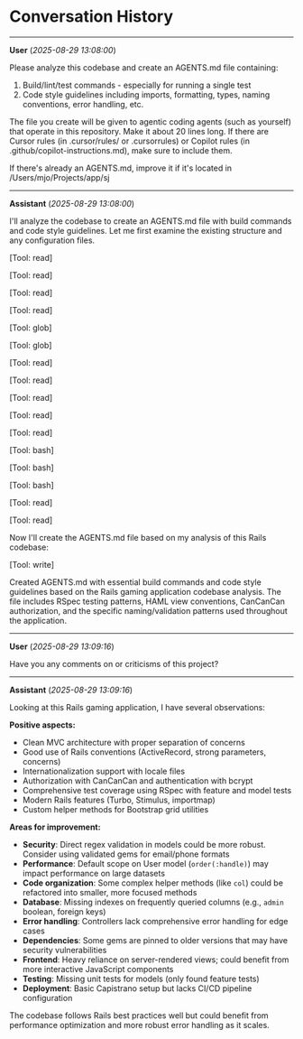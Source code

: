 
# Conversation History

---

**User** (*2025-08-29 13:08:00*)

Please analyze this codebase and create an AGENTS.md file containing:
1. Build/lint/test commands - especially for running a single test
2. Code style guidelines including imports, formatting, types, naming conventions, error handling, etc.

The file you create will be given to agentic coding agents (such as yourself) that operate in this repository. Make it about 20 lines long.
If there are Cursor rules (in .cursor/rules/ or .cursorrules) or Copilot rules (in .github/copilot-instructions.md), make sure to include them.

If there's already an AGENTS.md, improve it if it's located in /Users/mjo/Projects/app/sj


---

**Assistant** (*2025-08-29 13:08:00*)

I'll analyze the codebase to create an AGENTS.md file with build commands and code style guidelines. Let me first examine the existing structure and any configuration files.

[Tool: read]

[Tool: read]

[Tool: read]

[Tool: read]

[Tool: glob]

[Tool: glob]

[Tool: read]

[Tool: read]

[Tool: read]

[Tool: read]

[Tool: read]

[Tool: bash]

[Tool: bash]

[Tool: bash]

[Tool: read]

[Tool: read]

Now I'll create the AGENTS.md file based on my analysis of this Rails codebase:

[Tool: write]

Created AGENTS.md with essential build commands and code style guidelines based on the Rails gaming application codebase analysis. The file includes RSpec testing patterns, HAML view conventions, CanCanCan authorization, and the specific naming/validation patterns used throughout the application.

---

**User** (*2025-08-29 13:09:16*)

Have you any comments on or criticisms of this project?

---

**Assistant** (*2025-08-29 13:09:16*)

Looking at this Rails gaming application, I have several observations:

**Positive aspects:**
- Clean MVC architecture with proper separation of concerns
- Good use of Rails conventions (ActiveRecord, strong parameters, concerns)
- Internationalization support with locale files
- Authorization with CanCanCan and authentication with bcrypt
- Comprehensive test coverage using RSpec with feature and model tests
- Modern Rails features (Turbo, Stimulus, importmap)
- Custom helper methods for Bootstrap grid utilities

**Areas for improvement:**
- **Security**: Direct regex validation in models could be more robust. Consider using validated gems for email/phone formats
- **Performance**: Default scope on User model (`order(:handle)`) may impact performance on large datasets
- **Code organization**: Some complex helper methods (like `col`) could be refactored into smaller, more focused methods
- **Database**: Missing indexes on frequently queried columns (e.g., `admin` boolean, foreign keys)
- **Error handling**: Controllers lack comprehensive error handling for edge cases
- **Dependencies**: Some gems are pinned to older versions that may have security vulnerabilities
- **Frontend**: Heavy reliance on server-rendered views; could benefit from more interactive JavaScript components
- **Testing**: Missing unit tests for models (only found feature tests)
- **Deployment**: Basic Capistrano setup but lacks CI/CD pipeline configuration

The codebase follows Rails best practices well but could benefit from performance optimization and more robust error handling as it scales.

